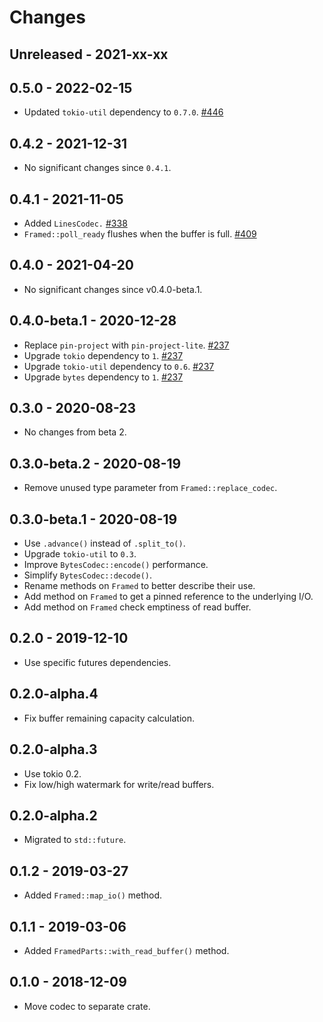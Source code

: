 # Changes

## Unreleased - 2021-xx-xx


## 0.5.0 - 2022-02-15
- Updated `tokio-util` dependency to `0.7.0`. [#446]

[#446]: https://github.com/actix/actix-net/pull/446


## 0.4.2 - 2021-12-31
- No significant changes since `0.4.1`.


## 0.4.1 - 2021-11-05
- Added `LinesCodec.` [#338]
- `Framed::poll_ready` flushes when the buffer is full. [#409]

[#338]: https://github.com/actix/actix-net/pull/338
[#409]: https://github.com/actix/actix-net/pull/409


## 0.4.0 - 2021-04-20
- No significant changes since v0.4.0-beta.1.


## 0.4.0-beta.1 - 2020-12-28
- Replace `pin-project` with `pin-project-lite`. [#237]
- Upgrade `tokio` dependency to `1`. [#237]
- Upgrade `tokio-util` dependency to `0.6`. [#237]
- Upgrade `bytes` dependency to `1`. [#237]

[#237]: https://github.com/actix/actix-net/pull/237


## 0.3.0 - 2020-08-23
- No changes from beta 2.


## 0.3.0-beta.2 - 2020-08-19
- Remove unused type parameter from `Framed::replace_codec`.


## 0.3.0-beta.1 - 2020-08-19
- Use `.advance()` instead of `.split_to()`.
- Upgrade `tokio-util` to `0.3`.
- Improve `BytesCodec::encode()` performance.
- Simplify `BytesCodec::decode()`.
- Rename methods on `Framed` to better describe their use.
- Add method on `Framed` to get a pinned reference to the underlying I/O.
- Add method on `Framed` check emptiness of read buffer.


## 0.2.0 - 2019-12-10
- Use specific futures dependencies.


## 0.2.0-alpha.4
- Fix buffer remaining capacity calculation.


## 0.2.0-alpha.3
- Use tokio 0.2.
- Fix low/high watermark for write/read buffers.


## 0.2.0-alpha.2
- Migrated to `std::future`.


## 0.1.2 - 2019-03-27
- Added `Framed::map_io()` method.


## 0.1.1 - 2019-03-06
- Added `FramedParts::with_read_buffer()` method.


## 0.1.0 - 2018-12-09
- Move codec to separate crate.
